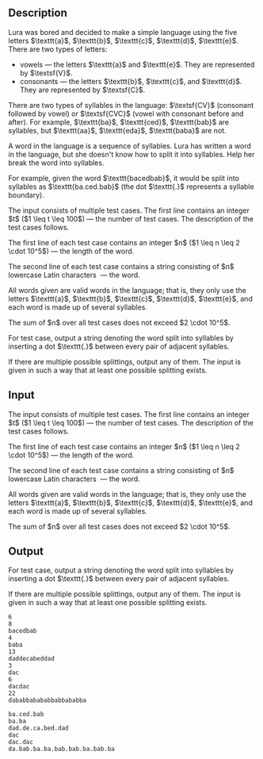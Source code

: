 ## Description

<div><p>Lura was bored and decided to make a simple language using the five letters $\texttt{a}$, $\texttt{b}$, $\texttt{c}$, $\texttt{d}$, $\texttt{e}$. There are two types of letters: </p><ul> <li> <span class="tex-font-style-it">vowels</span>&nbsp;— the letters $\texttt{a}$ and $\texttt{e}$. They are represented by $\textsf{V}$. </li><li> <span class="tex-font-style-it">consonants</span>&nbsp;— the letters $\texttt{b}$, $\texttt{c}$, and $\texttt{d}$. They are represented by $\textsf{C}$. </li></ul> There are two types of <span class="tex-font-style-it">syllables</span> in the language: $\textsf{CV}$ (consonant followed by vowel) or $\textsf{CVC}$ (vowel with consonant before and after). For example, $\texttt{ba}$, $\texttt{ced}$, $\texttt{bab}$ are syllables, but $\texttt{aa}$, $\texttt{eda}$, $\texttt{baba}$ are not.<p>A <span class="tex-font-style-it">word</span> in the language is a sequence of syllables. Lura has written a word in the language, but she doesn't know how to split it into syllables. Help her break the word into syllables.</p><p>For example, given the word $\texttt{bacedbab}$, it would be split into syllables as $\texttt{ba.ced.bab}$ (the dot $\texttt{.}$ represents a syllable boundary).</p></div><div class="input-specification"><p>The input consists of multiple test cases. The first line contains an integer $t$ ($1 \leq t \leq 100$)&nbsp;— the number of test cases. The description of the test cases follows.</p><p>The first line of each test case contains an integer $n$ ($1 \leq n \leq 2 \cdot 10^5$)&nbsp;— the length of the word.</p><p>The second line of each test case contains a string consisting of $n$ lowercase Latin characters &nbsp;— the word. </p><p>All words given are valid words in the language; that is, they only use the letters $\texttt{a}$, $\texttt{b}$, $\texttt{c}$, $\texttt{d}$, $\texttt{e}$, and each word is made up of several syllables.</p><p>The sum of $n$ over all test cases does not exceed $2 \cdot 10^5$.</p></div><div class="output-specification"><p>For test case, output a string denoting the word split into syllables by inserting a dot $\texttt{.}$ between every pair of adjacent syllables.</p><p>If there are multiple possible splittings, output any of them. The input is given in such a way that at least one possible splitting exists.</p></div>

## Input

<p>The input consists of multiple test cases. The first line contains an integer $t$ ($1 \leq t \leq 100$)&nbsp;— the number of test cases. The description of the test cases follows.</p><p>The first line of each test case contains an integer $n$ ($1 \leq n \leq 2 \cdot 10^5$)&nbsp;— the length of the word.</p><p>The second line of each test case contains a string consisting of $n$ lowercase Latin characters &nbsp;— the word. </p><p>All words given are valid words in the language; that is, they only use the letters $\texttt{a}$, $\texttt{b}$, $\texttt{c}$, $\texttt{d}$, $\texttt{e}$, and each word is made up of several syllables.</p><p>The sum of $n$ over all test cases does not exceed $2 \cdot 10^5$.</p>

## Output

<p>For test case, output a string denoting the word split into syllables by inserting a dot $\texttt{.}$ between every pair of adjacent syllables.</p><p>If there are multiple possible splittings, output any of them. The input is given in such a way that at least one possible splitting exists.</p>





```input1|2,3,6,7,10,11
6
8
bacedbab
4
baba
13
daddecabeddad
3
dac
6
dacdac
22
dababbabababbabbababba
```




```output1
ba.ced.bab
ba.ba
dad.de.ca.bed.dad
dac
dac.dac
da.bab.ba.ba.bab.bab.ba.bab.ba
```


